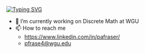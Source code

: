 [![Typing SVG](https://readme-typing-svg.demolab.com?font=Fira+Code&duration=4000&pause=150&background=6EC04200&center=true&multiline=true&random=true&width=600&height=100&lines=%F0%9F%91%8B+Hi%2C+I%E2%80%99m+%40FraPetOwl+;%F0%9F%91%80+I%E2%80%99m+interested+in+Python%2C+C%2B%2B%2C+AI%2C+and+App+Dev)](https://git.io/typing-svg)

- 🌱 I’m currently working on Discrete Math at WGU 
- 📫 How to reach me
  -  https://www.linkedin.com/in/pafraser/
  -  pfrase4@wgu.edu

<!---
FraPetOwl/FraPetOwl is a ✨ special ✨ repository because its `README.md` (this file) appears on your GitHub profile.
You can click the Preview link to take a look at your changes.
--->
